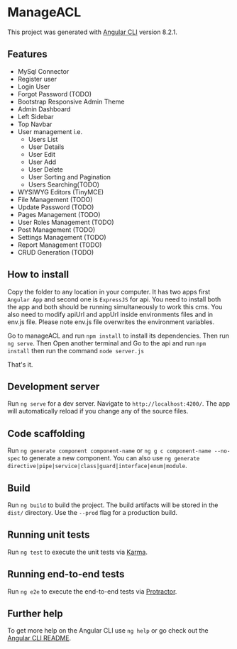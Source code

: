 # ManageACL

This project was generated with [Angular CLI](https://github.com/angular/angular-cli) version 8.2.1.

## Features

- MySql Connector 
- Register user
- Login User
- Forgot Password (TODO)
- Bootstrap Responsive Admin Theme
- Admin Dashboard
- Left Sidebar
- Top Navbar
- User management i.e.
   - Users List
   - User Details
   - User Edit
   - User Add
   - User Delete
   - User Sorting and Pagination
   - Users Searching(TODO)
- WYSIWYG Editors (TinyMCE)
- File Management (TODO)
- Update Password (TODO)
- Pages Management (TODO)
- User Roles Management (TODO)
- Post Management (TODO)
- Settings Management (TODO)
- Report Management (TODO)
- CRUD Generation (TODO)

## How to install

Copy the folder to any location in your computer.
It has two apps first `Angular App` and second one is `ExpressJS` for api. You need to install both the app and both should be running simultaneously to work this cms. You also need to modify apiUrl and appUrl inside environments files and in env.js file. 
Please note env.js file overwrites the environment variables.

Go to manageACL and run `npm install` to install its dependencies. 
Then run `ng serve`.
Then Open another terminal and Go to the api and run `npm install` then run the command
`node server.js`

That's it.

## Development server

Run `ng serve` for a dev server. Navigate to `http://localhost:4200/`. The app will automatically reload if you change any of the source files.

## Code scaffolding

Run `ng generate component component-name` or `ng g c component-name --no-spec` to generate a new component. You can also use `ng generate directive|pipe|service|class|guard|interface|enum|module`.

## Build

Run `ng build` to build the project. The build artifacts will be stored in the `dist/` directory. Use the `--prod` flag for a production build.

## Running unit tests

Run `ng test` to execute the unit tests via [Karma](https://karma-runner.github.io).

## Running end-to-end tests

Run `ng e2e` to execute the end-to-end tests via [Protractor](http://www.protractortest.org/).

## Further help

To get more help on the Angular CLI use `ng help` or go check out the [Angular CLI README](https://github.com/angular/angular-cli/blob/master/README.md).
